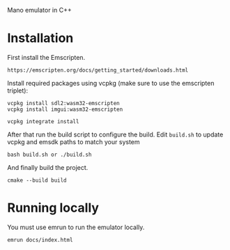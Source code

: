 Mano emulator in C++

# Installation<br>
First install the Emscripten.
```
https://emscripten.org/docs/getting_started/downloads.html
```
Install required packages using vcpkg (make sure to use the emscripten triplet):
```
vcpkg install sdl2:wasm32-emscripten
vcpkg install imgui:wasm32-emscripten

vcpkg integrate install
```
After that run the build script to configure the build.
Edit `build.sh` to update vcpkg and emsdk paths to match your system
```
bash build.sh or ./build.sh
```
And finally build the project.
```
cmake --build build
```
# Running locally 
You must use emrun to run the emulator locally.
```
emrun docs/index.html
```
